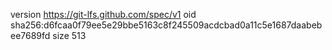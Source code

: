 version https://git-lfs.github.com/spec/v1
oid sha256:d6fcaa0f79ee5e29bbe5163c8f245509acdcbad0a11c5e1687daabebee7689fd
size 513
